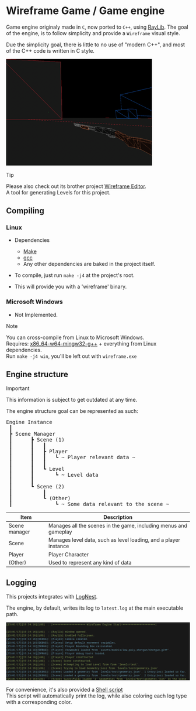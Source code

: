 # Wireframe Game / Game engine

Game engine originaly made in `C`, now ported to `C++`, using [RayLib](https://github.com/raysan5/raylib).
The goal of the engine, is to follow simplicity and provide a `Wireframe` visual style.

Due the simplicity goal, there is little to no use of "modern C++", and most of the C++ code is written in C style.

<img src="readme/1.png" width="400">

> [!TIP]
> Please also check out its brother project [Wireframe Editor](https://github.com/LeaoMartelo2/wireframe_editor).\
> A tool for generating Levels for this project.



## Compiling

### Linux
 - Dependencies
    - [Make](https://www.gnu.org/software/make/)
    - [gcc](https://gcc.gnu.org/)
    - Any other dependencies are baked in the project itself.

 - To compile, just run `make -j4` at the project's root.
 - This will provide you with a 'wireframe' binary.

### Microsoft Windows

 - Not Implemented.

> [!NOTE]
> You can cross-compile from Linux to Microsoft Windows.\
> Requires: [x86_64-w64-mingw32-g++](https://www.mingw-w64.org/) + everything from Linux dependencies.\
> Run `make -j4 win`, you'll be left out with `wireframe.exe`


## Engine structure

> [!IMPORTANT]
> This information is subject to get outdated at any time.

The engine structure goal can be represented as such:

<pre>
Engine Instance
 ┃
 ┣ Scene Manager 
 ┃      ┣ Scene (1)
 ┃      ┃   ┃
 ┃      ┃   ┣ Player
 ┃      ┃   ┃   ┗ ~ Player relevant data ~
 ┃      ┃   ┃
 ┃      ┃   ┗ Level
 ┃      ┃       ┗ ~ Level data
 ┃      ┃
 ┃      ┗ Scene (2)
 ┃          ┃
 ┃          ┗ (Other)
 ┃              ┗ ~ Some data relevant to the scene ~
</pre>

 

| Item          | Description                                                      | 
| ---           | ---                                                              |
| Scene manager | Manages all the scenes in the game, including menus and gameplay |
| Scene         | Manages level data, such as level loading, and a player instance |
| Player        | Player Character                                                 |
| (Other)       | Used to represent any kind of data                               |


## Logging

This projects integrates with [LogNest](https://github.com/LeaoMartelo2/LogNest).

The engine, by default, writes its log to `latest.log` at the main executable path.


<img src="readme/2.png">

For convenience, it's also provided a [Shell script](./log.sh)\
This script will automatically print the log, while also coloring each log type with a corresponding color.

